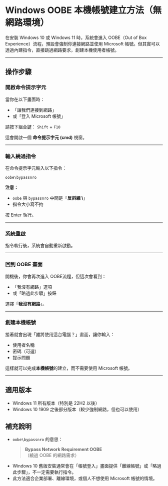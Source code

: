 # Windows OOBE 本機帳號建立方法（無網路環境）

在安裝 Windows 10 或 Windows 11 時，系統會進入 OOBE（Out of Box Experience）流程，預設會強制你連接網路並使用 Microsoft 帳號。但其實可以透過內建指令，直接跳過網路要求，創建本機使用者帳號。

---

## 操作步驟

### 開啟命令提示字元
當你在以下畫面時：
- 「讓我們連接到網路」
- 或「登入 Microsoft 帳號」

請按下組合鍵：
`Shift` + `F10`

這會開啟一個 **命令提示字元 (cmd)** 視窗。

---

### 輸入繞過指令

在命令提示字元輸入以下指令：
```
oobe\bypassnro
```

**注意：**
- `oobe` 與 `bypassnro` 中間是「**反斜線 \\**」
- 指令大小寫不拘

按 Enter 執行。

---

### 系統重啟

指令執行後，系統會自動重新啟動。

---

### 回到 OOBE 畫面

開機後，你會再次進入 OOBE流程，但這次會看到：
- 「我沒有網路」選項
- 或「略過此步驟」按鈕

選擇「**我沒有網路**」。

---

### 創建本機帳號

接著就會出現「誰將使用這台電腦？」畫面，讓你輸入：
- 使用者名稱
- 密碼（可選）
- 提示問題

這樣就可以完成**本機帳號**的建立，而不需要使用 Microsoft 帳號。

---

## 適用版本
- Windows 11 所有版本（特別是 22H2 以後）
- Windows 10 1909 之後部分版本（較少強制網路，但也可以使用）  

## 補充說明

- `oobe\bypassnro` 的意思：
  > **Bypass Network Requirement OOBE**  
  > （繞過 OOBE 的網路需求）
- Windows 10 舊版安裝通常會在「帳號登入」畫面提供「離線帳號」或「略過此步驟」，不一定需要執行指令。
- 此方法適合企業部署、離線環境，或個人不想使用 Microsoft 帳號的情境。
